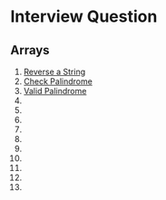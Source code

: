 # Interview Question 

## Arrays

1. [Reverse a String](https://leetcode.com/problems/reverse-string/description/)
2. [Check Palindrome](https://www.naukri.com/code360/problems/check-if-the-string-is-a-palindrome_1062633?utm_source=youtube&utm_medium=affiliate&utm_campaign=love_babbar_5)
3. [Valid Palindrome](https://leetcode.com/problems/valid-palindrome/)
1. []()
1. []()
1. []()
1. []()
1. []()
1. []()
1. []()
1. []()
1. []()
1. []()

